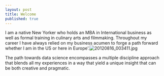 ```yaml
---
layout: post
title: Welcome
published: true
---
```

I am a native New Yorker who holds an MBA in International business as well as formal training in culinary arts and filmmaking.  Throughout my career I have always relied on my business acumen to forge a path forward whether I am in the US or here in Europe'.![20120816_003411.jpg]({{site.baseurl}}/_posts/20120816_003411.jpg)


The path towards data science encompasses a multiple discipline approach that blends all my experiences in a way that yield a unique insight that can be both creative and pragmatic.
